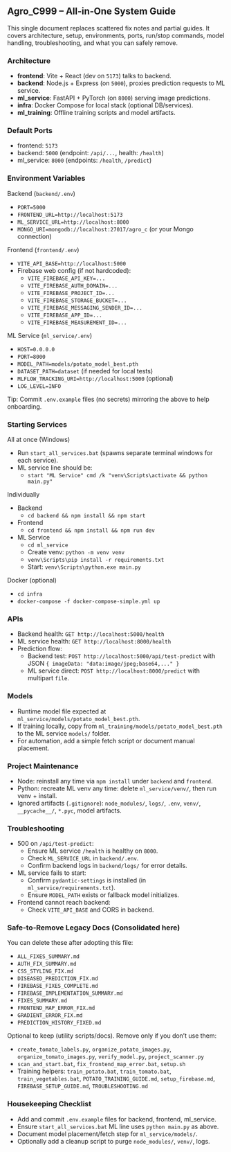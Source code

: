## Agro_C999 – All‑in‑One System Guide

This single document replaces scattered fix notes and partial guides. It covers architecture, setup, environments, ports, run/stop commands, model handling, troubleshooting, and what you can safely remove.

### Architecture
- **frontend**: Vite + React (dev on `5173`) talks to backend.
- **backend**: Node.js + Express (on `5000`), proxies prediction requests to ML service.
- **ml_service**: FastAPI + PyTorch (on `8000`) serving image predictions.
- **infra**: Docker Compose for local stack (optional DB/services).
- **ml_training**: Offline training scripts and model artifacts.

### Default Ports
- frontend: `5173`
- backend: `5000` (endpoint: `/api/...`, health: `/health`)
- ml_service: `8000` (endpoints: `/health`, `/predict`)

### Environment Variables

Backend (`backend/.env`)
- `PORT=5000`
- `FRONTEND_URL=http://localhost:5173`
- `ML_SERVICE_URL=http://localhost:8000`
- `MONGO_URI=mongodb://localhost:27017/agro_c` (or your Mongo connection)

Frontend (`frontend/.env`)
- `VITE_API_BASE=http://localhost:5000`
- Firebase web config (if not hardcoded):
  - `VITE_FIREBASE_API_KEY=...`
  - `VITE_FIREBASE_AUTH_DOMAIN=...`
  - `VITE_FIREBASE_PROJECT_ID=...`
  - `VITE_FIREBASE_STORAGE_BUCKET=...`
  - `VITE_FIREBASE_MESSAGING_SENDER_ID=...`
  - `VITE_FIREBASE_APP_ID=...`
  - `VITE_FIREBASE_MEASUREMENT_ID=...`

ML Service (`ml_service/.env`)
- `HOST=0.0.0.0`
- `PORT=8000`
- `MODEL_PATH=models/potato_model_best.pth`
- `DATASET_PATH=dataset` (if needed for local tests)
- `MLFLOW_TRACKING_URI=http://localhost:5000` (optional)
- `LOG_LEVEL=INFO`

Tip: Commit `.env.example` files (no secrets) mirroring the above to help onboarding.

### Starting Services

All at once (Windows)
- Run `start_all_services.bat` (spawns separate terminal windows for each service).
- ML service line should be:
  - `start "ML Service" cmd /k "venv\Scripts\activate && python main.py"`

Individually
- Backend
  - `cd backend && npm install && npm start`
- Frontend
  - `cd frontend && npm install && npm run dev`
- ML Service
  - `cd ml_service`
  - Create venv: `python -m venv venv`
  - `venv\Scripts\pip install -r requirements.txt`
  - Start: `venv\Scripts\python.exe main.py`

Docker (optional)
- `cd infra`
- `docker-compose -f docker-compose-simple.yml up`

### APIs
- Backend health: `GET http://localhost:5000/health`
- ML service health: `GET http://localhost:8000/health`
- Prediction flow:
  - Backend test: `POST http://localhost:5000/api/test-predict` with JSON `{ imageData: "data:image/jpeg;base64,..." }`
  - ML service direct: `POST http://localhost:8000/predict` with multipart `file`.

### Models
- Runtime model file expected at `ml_service/models/potato_model_best.pth`.
- If training locally, copy from `ml_training/models/potato_model_best.pth` to the ML service `models/` folder.
- For automation, add a simple fetch script or document manual placement.

### Project Maintenance
- Node: reinstall any time via `npm install` under `backend` and `frontend`.
- Python: recreate ML venv any time: delete `ml_service/venv/`, then run venv + install.
- Ignored artifacts (`.gitignore`): `node_modules/`, `logs/`, `.env`, `venv/`, `__pycache__/`, `*.pyc`, model artifacts.

### Troubleshooting
- 500 on `/api/test-predict`:
  - Ensure ML service `/health` is healthy on `8000`.
  - Check `ML_SERVICE_URL` in `backend/.env`.
  - Confirm backend logs in `backend/logs/` for error details.
- ML service fails to start:
  - Confirm `pydantic-settings` is installed (in `ml_service/requirements.txt`).
  - Ensure `MODEL_PATH` exists or fallback model initializes.
- Frontend cannot reach backend:
  - Check `VITE_API_BASE` and CORS in backend.

### Safe‑to‑Remove Legacy Docs (Consolidated here)
You can delete these after adopting this file:
- `ALL_FIXES_SUMMARY.md`
- `AUTH_FIX_SUMMARY.md`
- `CSS_STYLING_FIX.md`
- `DISEASED_PREDICTION_FIX.md`
- `FIREBASE_FIXES_COMPLETE.md`
- `FIREBASE_IMPLEMENTATION_SUMMARY.md`
- `FIXES_SUMMARY.md`
- `FRONTEND_MAP_ERROR_FIX.md`
- `GRADIENT_ERROR_FIX.md`
- `PREDICTION_HISTORY_FIXED.md`

Optional to keep (utility scripts/docs). Remove only if you don’t use them:
- `create_tomato_labels.py`, `organize_potato_images.py`, `organize_tomato_images.py`, `verify_model.py`, `project_scanner.py`
- `scan_and_start.bat`, `fix_frontend_map_error.bat`, `setup.sh`
- Training helpers: `train_potato.bat`, `train_tomato.bat`, `train_vegetables.bat`, `POTATO_TRAINING_GUIDE.md`, `setup_firebase.md`, `FIREBASE_SETUP_GUIDE.md`, `TROUBLESHOOTING.md`

### Housekeeping Checklist
- Add and commit `.env.example` files for backend, frontend, ml_service.
- Ensure `start_all_services.bat` ML line uses `python main.py` as above.
- Document model placement/fetch step for `ml_service/models/`.
- Optionally add a cleanup script to purge `node_modules/`, `venv/`, logs.






